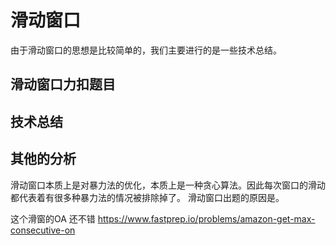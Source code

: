 # 滑动窗口

由于滑动窗口的思想是比较简单的，我们主要进行的是一些技术总结。

## 滑动窗口力扣题目


## 技术总结

## 其他的分析

滑动窗口本质上是对暴力法的优化，本质上是一种贪心算法。因此每次窗口的滑动都代表着有很多种暴力法的情况被排除掉了。
滑动窗口出题的原因是。



这个滑窗的OA 还不错
https://www.fastprep.io/problems/amazon-get-max-consecutive-on
